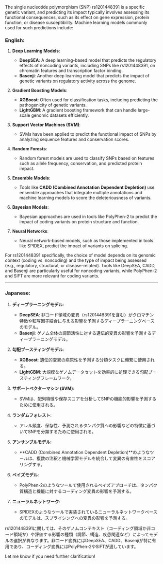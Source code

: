 The single nucleotide polymorphism (SNP) rs1201448391 is a specific genetic variant, and predicting its impact typically involves assessing its functional consequences, such as its effect on gene expression, protein function, or disease susceptibility. Machine learning models commonly used for such predictions include:

### English:
1. **Deep Learning Models**:
   - **DeepSEA**: A deep learning-based model that predicts the regulatory effects of noncoding variants, including SNPs like rs1201448391, on chromatin features and transcription factor binding.
   - **Basenji**: Another deep learning model that predicts the impact of genetic variants on regulatory activity across the genome.

2. **Gradient Boosting Models**:
   - **XGBoost**: Often used for classification tasks, including predicting the pathogenicity of genetic variants.
   - **LightGBM**: A gradient boosting framework that can handle large-scale genomic datasets efficiently.

3. **Support Vector Machines (SVM)**:
   - SVMs have been applied to predict the functional impact of SNPs by analyzing sequence features and conservation scores.

4. **Random Forests**:
   - Random forest models are used to classify SNPs based on features such as allele frequency, conservation, and predicted protein impact.

5. **Ensemble Models**:
   - Tools like **CADD (Combined Annotation Dependent Depletion)** use ensemble approaches that integrate multiple annotations and machine learning models to score the deleteriousness of variants.

6. **Bayesian Models**:
   - Bayesian approaches are used in tools like PolyPhen-2 to predict the impact of coding variants on protein structure and function.

7. **Neural Networks**:
   - Neural network-based models, such as those implemented in tools like SPIDEX, predict the impact of variants on splicing.

For rs1201448391 specifically, the choice of model depends on its genomic context (coding vs. noncoding) and the type of impact being assessed (e.g., regulatory, structural, or disease-related). Tools like DeepSEA, CADD, and Basenji are particularly useful for noncoding variants, while PolyPhen-2 and SIFT are more relevant for coding variants.

---

### Japanese:
1. **ディープラーニングモデル**:
   - **DeepSEA**: 非コード領域の変異（rs1201448391を含む）がクロマチン特徴や転写因子結合に与える影響を予測するディープラーニングベースのモデル。
   - **Basenji**: ゲノム全体の調節活性に対する遺伝的変異の影響を予測するディープラーニングモデル。

2. **勾配ブースティングモデル**:
   - **XGBoost**: 遺伝的変異の病原性を予測する分類タスクに頻繁に使用される。
   - **LightGBM**: 大規模なゲノムデータセットを効率的に処理できる勾配ブースティングフレームワーク。

3. **サポートベクターマシン (SVM)**:
   - SVMは、配列特徴や保存スコアを分析してSNPの機能的影響を予測するために使用される。

4. **ランダムフォレスト**:
   - アレル頻度、保存性、予測されるタンパク質への影響などの特徴に基づいてSNPを分類するために使用される。

5. **アンサンブルモデル**:
   - **CADD (Combined Annotation Dependent Depletion)**のようなツールは、複数の注釈と機械学習モデルを統合して変異の有害性をスコアリングする。

6. **ベイズモデル**:
   - PolyPhen-2のようなツールで使用されるベイズアプローチは、タンパク質構造と機能に対するコーディング変異の影響を予測する。

7. **ニューラルネットワーク**:
   - SPIDEXのようなツールで実装されているニューラルネットワークベースのモデルは、スプライシングへの変異の影響を予測する。

rs1201448391に関しては、そのゲノムコンテキスト（コーディング領域か非コード領域か）や評価する影響の種類（調節、構造、疾患関連など）によってモデルの選択が異なります。非コード変異にはDeepSEA、CADD、Basenjiが特に有用であり、コーディング変異にはPolyPhen-2やSIFTが適しています。

Let me know if you need further clarification!